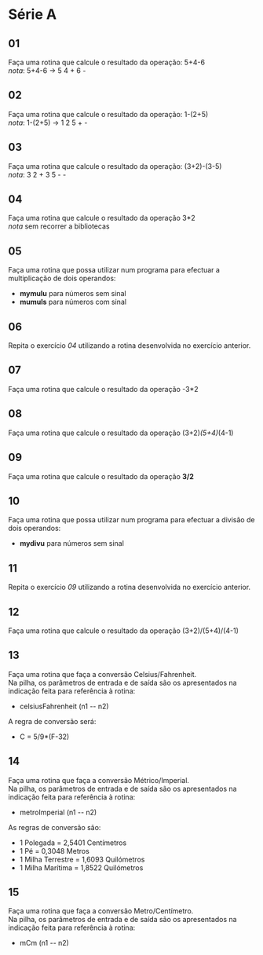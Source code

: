 # Série A

## 01

Faça uma rotina que calcule o resultado da operação: 5+4-6  
_nota_: 5+4-6 -> 5 4 + 6 -

## 02

Faça uma rotina que calcule o resultado da operação: 1-(2+5)  
_nota_: 1-(2+5) -> 1 2 5 + -

## 03

Faça uma rotina que calcule o resultado da operação: (3+2)-(3-5)  
_nota_: 3 2 + 3 5 - -

## 04

Faça uma rotina que calcule o resultado da operação 3*2  
_nota_ sem recorrer a bibliotecas

## 05

Faça uma rotina que possa utilizar num programa para efectuar a multiplicação de dois operandos:
+ __mymulu__ para números sem sinal
+ __mumuls__ para números com sinal

## 06

Repita o exercício _04_ utilizando a rotina desenvolvida no exercício anterior.

## 07

Faça uma rotina que calcule o resultado da operação -3*2

## 08

Faça uma rotina que calcule o resultado da operação (3+2)*(5+4)*(4-1)

## 09

Faça uma rotina que calcule o resultado da operação __3/2__

## 10

Faça uma rotina que possa utilizar num programa para efectuar a divisão de dois operandos:  
+ __mydivu__ para números sem sinal

## 11

Repita o exercício _09_ utilizando a rotina desenvolvida no exercício anterior.

## 12

Faça uma rotina que calcule o resultado da operação (3+2)/(5+4)/(4-1)

## 13

Faça uma rotina que faça a conversão Celsius/Fahrenheit.  
Na pilha, os parâmetros de entrada e de saída são os apresentados na indicação feita para referência à rotina:
+ celsiusFahrenheit (n1 -- n2)

A regra de conversão será:
+ C = 5/9*(F-32)

## 14

Faça uma rotina que faça a conversão Métrico/Imperial.  
Na pilha, os parâmetros de entrada e de saída são os apresentados na indicação feita para referência à rotina:
+ metroImperial (n1 -- n2)

As regras de conversão são:
+ 1 Polegada = 2,5401 Centímetros
+ 1 Pé = 0,3048 Metros
+ 1 Milha Terrestre = 1,6093 Quilómetros
+ 1 Milha Marítima = 1,8522 Quilómetros

## 15

Faça uma rotina que faça a conversão Metro/Centímetro.  
Na pilha, os parâmetros de entrada e de saída são os apresentados na indicação feita para referência à rotina:
+ mCm (n1 -- n2)